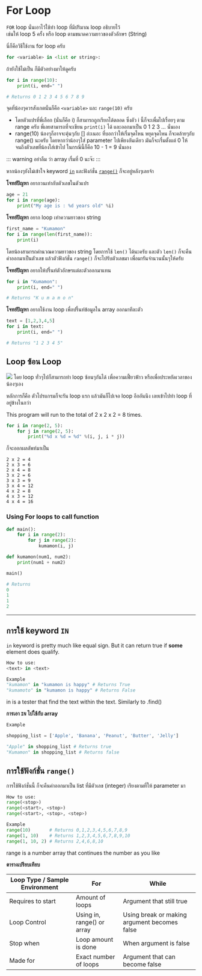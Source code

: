 # For Loop
`FOR` loop นั่นเอาไว้ใช้ทำ loop ที่มีปริมาณ loop อธิบายไว้<br>
เช่นให้ loop 5 ครั้ง หรือ loop ตามขนาดความยาวของตัวอักษร (String)

นี่ก็คือวิธีใช้งาน for loop ครับ
```python
for <variable> in <list or string>:
```

ถ้ายังใช้ไม่เป็น ก็มีตัวอย่างมาให้ดูครับ
```python
for i in range(10):
    print(i, end=" ")

# Returns 0 1 2 3 4 5 6 7 8 9
```

จุดที่น้องๆควรสังเกตนั่นก็คือ `<variable>` และ `range(10)` ครับ
- โดยตัวแปรที่พี่เลือก​ (นั่นก็คือ i) ก็สามารถถูกเรียกได้ตลอด ซึ่งตัว i นี้ก็จะเพื่มไปเรื่อยๆ ตาม range ครับ พี่เลยสามารถที่จะเขียน `print(i)` ได้ และออกมาเป็น 0 1 2 3 ... นั่นเอง
- range(10) น้องๆก็อาจจะคุ้นๆกับ [] อ่ะเนอะ ที่บอกว่าให้เรื่มจุดไหน หยุดจุดไหน ก็จะคล้ายๆกับ range() นะครับ โดยหากว่าน้องๆใส่ parameter ไปเพียงอันเดียว มันก็จะเรื่มตั้งแต่ 0 ให้ จนถึงตัวเลขที่น้องใส่เข้าไป ในกรณีนี้ก็คือ 10 - 1 = 9 นั่นเอง

::: warning อย่าลืม
ว่า array เรื่มที่ 0 นะจ๊ะ
:::

หากน้องๆยังไม่เข้าใจ keyword [`in`]() และฟังก์ชั่น [`range()`]() ก็จะอยู่หลังๆเลยจ้า

**โจทย์ปัญหา** อยากวนเท่ากับตัวเลขในตัวแปร
```python
age = 21
for i in range(age):
    print("My age is : %d years old" %i)
```

**โจทย์ปัญหา** อยาก loop เท่าความยาวของ string
```python
first_name = "Kumamon"
for i in range(len(first_name)):
    print(i)
```
โดยน้องสามารถคำนวณความยาวของ string โดยการใช้ `len()` ได้นะครับ และตัว `len()` ก็จะคืนค่าออกมาเป็นตัวเลข แล้วตัวฟังก์ชั่น `range()` ก็จะไปรับตัวเลขมา เพื่อมารันจำนวนนั้นๆให้ครับ

**โจทย์ปัญหา** อยากให้ปรี้นท์ตัวอักษรแต่ละตัวออกมาแทน
```python
for i in "Kumamon":
    print(i, end=" ")

# Returns "K u m a m o n"
```

**โจทย์ปัญหา** อยากใช้งาน loop เพื่อปรี้นท์ข้อมูลใน array ออกมาทีละตัว
```python
text = [1,2,3,4,5]
for i in text:
    print(i, end=" ")

# Returns "1 2 3 4 5"
```

## Loop ซ้อน Loop
![](http://etutorials.org/shared/images/tutorials/tutorial_23/09inf08.gif)
โดย loop ทั่วๆไปก็สามารถทำ loop ซ้อนๆกันได้ เพื่อความเฟี้ยวฟ้าว หรือเพื่อประหยัดเวลาของน้องๆเอง

หลักการก็คือ ตัวโปรแกรมก็จะรัน loop แรก แล้วมันก็ไปเจอ loop อีกอันนึง เลยเข้าไปทำ loop ที่อยู่ข้างในกว่า 

This program will run to the total of 2 x 2 x 2 = 8 times.
```python
for i in range(2, 5):
    for j in range(2, 5):
        print("%d x %d = %d" %(i, j, i * j))
```

ก็จะออกผลลัพท์มาเป็น
```
2 x 2 = 4
2 x 3 = 6
2 x 4 = 8
3 x 2 = 6
3 x 3 = 9
3 x 4 = 12
4 x 2 = 8
4 x 3 = 12
4 x 4 = 16
```

### Using For loops to call function
```python
def main():
    for i in range(2):
        for j in range(2):
            kumamon(i, j)

def kumamon(num1, num2):
    print(num1 + num2)

main()

# Returns
0
1
1
2
```

---

## การใช้ keyword `IN`
`in` keyword is pretty much like equal sign. But it can return true if **some** element does qualify.

```python
How to use:
<text> in <text>

Example
"kumamon" in "kumamon is happy" # Returns True
"kumamoto" in "kumamon is happy" # Returns False
```
in is a tester that find the text within the text. Similarly to .find()

**การเอา `IN` ไปใช้กับ array**
```python
Example

shopping_list = ['Apple', 'Banana', 'Peanut', 'Butter', 'Jelly']

"Apple" in shopping_list # Returns true
"Kumamon" in shopping_list # Returns false
```

## การใช้ฟังก์ชั่น `range()`
การใช้ฟังก์ชั่นนี้ ก็จะคืนค่าออกมาเป็น list ที่มีตัวเลข (integer) เรียงตามที่ให้ parameter มา
```python
How to use:
range(<stop>)
range(<start>, <stop>)
range(<start>, <stop>, <step>)

Example
range(10)       # Returns 0,1,2,3,4,5,6,7,8,9
range(1, 10)    # Returns 1,2,3,4,5,6,7,8,9,10
range(1, 10, 2) # Returns 2,4,6,8,10
```
range is a number array that continues the number as you like

**ตารางเปรียบเทียบ**

| Loop Type / Sample Environment | **For**      |**While**          |
| ------------------------------ | ------------ | ----------------- |
| Requires to start              | Amount of loops | Argument that still true |
| Loop Control                   | Using in, range() or array | Using break or making argument becomes false |
| Stop when                      | Loop amount is done | When argument is false |
| Made for                       | Exact number of loops | Argument that can become false     |
